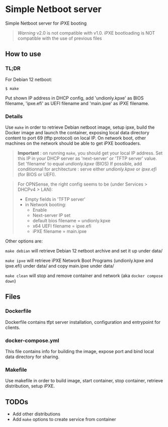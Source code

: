 # Simple Netboot server

Simple Netboot server for iPXE booting

> *Warning* v2.0 is not compatible with v1.0.
> iPXE bootloading is NOT compatible with the use of previous files

## How to use

### TL;DR

For Debian 12 netboot:

```$ make```

Put shown IP address in DHCP config, add 'undionly.kpxe' as BIOS filename,
'ipxe.efi' as UEFI filename and 'main.ipxe' as iPXE filename.


### Details

Use ```make``` in order to retrieve Debian netboot image, setup ipxe, build the Docker image and launch the container,
exposing local data directory content to port 69 (tftp protocol) on local IP.
On network boot, other machines on the network should be able to get iPXE bootloaders.

> **Important** :
on running ```make```, you should get your local IP address.
Set this IP in your DHCP server as 'next-server' or 'TFTP server' value.
Set 'filename' to equal _undionly.kpxe_ (BIOS)
If possible, add conditionnal for architecture : serve either _undionly.kpxe_ or _ipxe.efi_
(for BIOS or UEFI).


> For OPNSense, the right config seems to be (under Services > DHCPv4 > LAN):
> - Empty fields in 'TFTP server'
> - in Network booting:
>   - Enable
>   - Next-server IP set
>   - default bios filename = undionly.kpxe
>   - x64 UEFI filename = ipxe.efi
>   - iPXE filename = main.ipxe


Other options are:

```make debian``` will retrieve Debian 12 netboot archive and set it up under data/

```make ipxe``` will retrieve iPXE Network Boot Programs (undionly.kpxe and ipxe.efi) under data/ and copy main.ipxe under data/

```make clean``` will stop and remove container and network (aka ```docker compose down```)



## Files

### Dockerfile

Dockerfile contains tfpt server installation, configuration and entrypoint for clients.

### docker-compose.yml

This file contains info for building the image, expose port and bind local data directory for sharing.

### Makefile

Use makefile in order to build image, start container, stop container, retrieve distribution, setup iPXE.


## TODOs

- Add other distributions
- Add ```make``` options to create service from container
